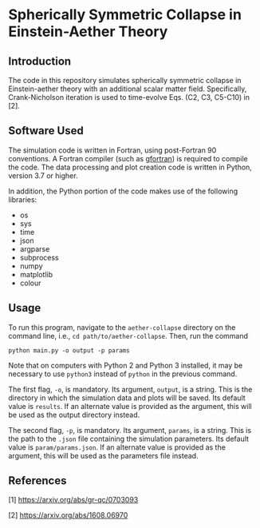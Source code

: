 # Spherically Symmetric Collapse in Einstein-Aether Theory #

## Introduction ##
The code in this repository simulates spherically symmetric collapse in Einstein-aether theory with an additional scalar matter field. Specifically, Crank-Nicholson iteration is used to time-evolve Eqs. (C2, C3, C5-C10) in [2].

## Software Used ##
The simulation code is written in Fortran, using post-Fortran 90 conventions. A Fortran compiler (such as [gfortran](https://gcc.gnu.org/wiki/GFortran)) is required to compile the code. The data processing and plot creation code is written in Python, version 3.7 or higher.

In addition, the Python portion of the code makes use of the following libraries:
- os
- sys
- time
- json
- argparse
- subprocess
- numpy
- matplotlib
- colour

## Usage ##
To run this program, navigate to the `aether-collapse` directory on the command line, i.e., `cd path/to/aether-collapse`. Then, run the command
```
python main.py -o output -p params
```
Note that on computers with Python 2 and Python 3 installed, it may be necessary to use `python3` instead of `python` in the previous command.

The first flag, `-o`, is mandatory. Its argument, `output`, is a string. This is the directory in which the simulation data and plots will be saved. Its default value is `results`. If an alternate value is provided as the argument, this will be used as the output directory instead.

The second flag, `-p`, is mandatory. Its argument, `params`, is a string. This is the path to the `.json` file containing the simulation parameters. Its default value is `param/params.json`. If an alternate value is provided as the argument, this will be used as the parameters file instead.

## References ##
[1] https://arxiv.org/abs/gr-qc/0703093

[2] https://arxiv.org/abs/1608.06970
